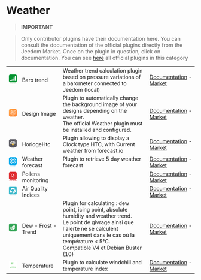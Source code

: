 
# Weather


>**IMPORTANT**

>Only contributor plugins have their documentation here. You can consult the documentation of the official plugins directly from the Jeedom Market. Once on the plugin in question, click on documentation.
>You can see [here](https://market.jeedom.com/index.php?v=d&p=market&type=plugin&categorie=weather) all official plugins in this category

| | | | |
|--- | --- | --- | ---|
|<img src="baro/baro_icon.png" class="pluginLogo" width="100" />|Baro trend|Weather trend calculation plugin based on pressure variations of a barometer connected to Jeedom (local)|[Documentation](https://odolc.github.io/Baro/en_US/) - [Market](https://market.jeedom.com/index.php?v=d&p=market_display&id=2405)|
|<img src="designImgSwitch/designImgSwitch_icon.png" class="pluginLogo" width="100" />|Design Image|Plugin to automatically change the background image of your designs depending on the weather.<br/>The official Weather plugin must be installed and configured.|[Documentation](https://mips2648.github.io/jeedom-plugins-docs/designImgSwitch/en_US/) - [Market](https://market.jeedom.com/index.php?v=d&p=market_display&id=3819)|
|<img src="horlogehtc/horlogehtc_icon.png" class="pluginLogo" width="100" />|HorlogeHtc|Plugin allowing to display a Clock type HTC, with Current weather from forecast.io|[Documentation](https://ZitouneOlivier.github.io/jeedom_horlogehtc/en_US/) - [Market](https://market.jeedom.com/index.php?v=d&p=market_display&id=2360)|
|<img src="meteoprev/meteoprev_icon.png" class="pluginLogo" width="100" />|Weather forecast|Plugin to retrieve 5 day weather forecast|[Documentation](https://zyg0m4t1k.github.io/meteoprev/en_US/) - [Market](https://market.jeedom.com/index.php?v=d&p=market_display&id=3228)|
|<img src="pollenwatcher/pollenwatcher_icon.png" class="pluginLogo" width="100" />|Pollens monitoring||[Documentation]() - [Market](https://market.jeedom.com/index.php?v=d&p=market_display&id=3251)|
|<img src="qualiteair/qualiteair_icon.png" class="pluginLogo" width="100" />|Air Quality Indices||[Documentation]() - [Market](https://market.jeedom.com/index.php?v=d&p=market_display&id=1416)|
|<img src="rosee/rosee_icon.png" class="pluginLogo" width="100" />|Dew - Frost - Trend|Plugin for calculating : dew point, icing point, absolute humidity and weather trend. <BR/>Le point de givrage ainsi que l'alerte ne se calculent uniquement dans le cas où la température < 5°C. <BR />Compatible V4 et Debian Buster (10)|[Documentation](https://jealg.github.io/plugin-rosee/en_US/) - [Market](https://market.jeedom.com/index.php?v=d&p=market_display&id=1653)|
|<img src="temperature/temperature_icon.png" class="pluginLogo" width="100" />|Temperature|Plugin to calculate windchill and temperature index|[Documentation](https://odolc.github.io/Temperature/en_US/) - [Market](https://market.jeedom.com/index.php?v=d&p=market_display&id=2778)|
